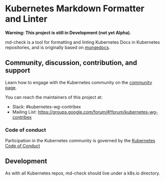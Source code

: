 # Kubernetes Markdown Formatter and Linter

**Warning: This project is still in Development (not yet Alpha).**

md-check is a tool for formatting and linting Kubernetes Docs in Kubernetes
repositories, and is originally based on
[mungedocs](https://github.com/kubernetes/kubernetes/tree/master/cmd/mungedocs).

## Community, discussion, contribution, and support

Learn how to engage with the Kubernetes community on the [community
page](http://kubernetes.io/community/).

You can reach the maintainers of this project at:

- Slack: #kubernetes-wg-contribex
- Mailing List: https://groups.google.com/forum/#!forum/kubernetes-wg-contribex

### Code of conduct

Participation in the Kubernetes community is governed by the [Kubernetes Code of
Conduct](https://github.com/kubernetes/kubernetes/blob/master/code-of-conduct.md)

## Development

As with all Kubernetes repos, md-check should live under a k8s.io directory.

